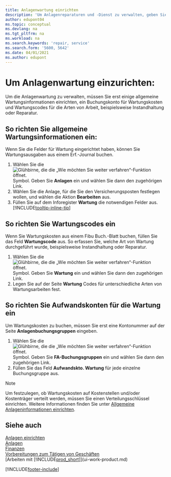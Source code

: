 ```yaml
---
title: Anlagenwartung einrichten
description: 'Um Anlagenreparaturen und -Dienst zu verwalten, geben Sie allgemeine Wartungsinformationen, Codes für die Art der Arbeit und eine Buchung für Kosten an.'
author: edupont04
ms.topic: conceptual
ms.devlang: na
ms.tgt_pltfrm: na
ms.workload: na
ms.search.keywords: 'repair, service'
ms.search.form: '5600, 5642'
ms.date: 04/01/2021
ms.author: edupont
---
```

# <a name="set-up-fixed-asset-maintenance" />Um Anlagenwartung einzurichten:
Um die Anlagenwartung zu verwalten, müssen Sie erst einige allgemeine Wartungsinformationen einrichten, ein Buchungskonto für Wartungskosten und Wartungscodes für die Arten von Arbeit, beispielsweise Instandhaltung oder Reparatur.

## <a name="to-set-up-general-maintenance-information" />So richten Sie allgemeine Wartungsinformationen ein:
Wenn Sie die Felder für Wartung eingerichtet haben, können Sie Wartungsausgaben aus einem Erf.-Journal buchen.

1. Wählen Sie die ![Glühbirne, die die „Wie möchten Sie weiter verfahren“-Funktion öffnet.](media/ui-search/search_small.png "Tell me-Funktion") Symbol. Geben Sie **Anlagen** ein und wählen Sie dann den zugehörigen Link.
2. Wählen Sie die Anlage, für die Sie den Versicherungsposten festlegen wollen, und wählen die Aktion **Bearbeiten** aus.
3. Füllen Sie auf dem Inforegister **Wartung** die notwendigen Felder aus. [!INCLUDE[tooltip-inline-tip](includes/tooltip-inline-tip_md.md)]

## <a name="to-set-up-maintenance-codes" />So richten Sie Wartungscodes ein
Wenn Sie Wartungskosten aus einem Fibu Buch.-Blatt buchen, füllen Sie das Feld **Wartungscode** aus. So erfassen Sie, welche Art von Wartung durchgeführt wurde, beispielsweise Instandhaltung oder Reparatur.

1. Wählen Sie die ![Glühbirne, die die „Wie möchten Sie weiter verfahren“-Funktion öffnet.](media/ui-search/search_small.png "Tell me-Funktion") Symbol. Geben Sie **Wartung** ein und wählen Sie dann den zugehörigen Link.
2. Legen Sie auf der Seite **Wartung** Codes für unterschiedliche Arten von Wartungsarbeiten fest.

## <a name="to-set-up-maintenance-expense-accounts" />So richten Sie Aufwandskonten für die Wartung ein
Um Wartungskosten zu buchen, müssen Sie erst eine Kontonummer auf der Seite **Anlagenbuchungsgruppen** eingeben.

1. Wählen Sie die ![Glühbirne, die die „Wie möchten Sie weiter verfahren“-Funktion öffnet.](media/ui-search/search_small.png "Tell me-Funktion") Symbol. Geben Sie **FA-Buchungsgruppen** ein und wählen Sie dann den zugehörigen Link.
2. Füllen Sie das Feld **Aufwandskto. Wartung** für jede einzelne Buchungsgruppe aus.

> [!NOTE]  
>   Um festzulegen, ob Wartungskosten auf Kostenstellen und/oder Kostenträger verteilt werden, müssen Sie einen Verteilungsschlüssel einrichten. Weitere Informationen finden Sie unter [Allgemeine Anlageninformationen einrichten](fa-how-setup-general.md).

## <a name="see-also" />Siehe auch
[Anlagen einrichten](fa-setup.md)  
[Anlagen](fa-manage.md)  
[Finanzen](finance.md)  
[Vorbereitungen zum Tätigen von Geschäften](ui-get-ready-business.md)  
[Arbeiten mit [!INCLUDE[prod_short](includes/prod_short.md)]](ui-work-product.md)


[!INCLUDE[footer-include](includes/footer-banner.md)]

